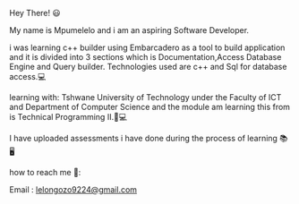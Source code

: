 Hey There! :smiley:

My name is Mpumelelo and i am an aspiring Software Developer.

i was learning c++ builder using Embarcadero as a tool to build application and it is divided into 3 sections which is Documentation,Access Database Engine and Query builder. Technologies used are c++ and Sql for database access.:computer:

learning with:
Tshwane University of Technology under the Faculty of ICT and Department of Computer Science and the module am learning this from is Technical Programming II.:100::computer:

I have uploaded assessments i have done during the process of learning	:books::desktop_computer:

how to reach me :calling::

Email : lelongozo9224@gmail.com
      

